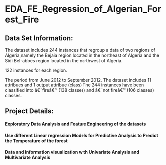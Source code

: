 # EDA_FE_Regression_of_Algerian_Forest_Fire

## Data Set Information:

The dataset includes 244 instances that regroup a data of two regions of Algeria,namely the Bejaia region located in the northeast of Algeria and the Sidi Bel-abbes region located in the northwest of Algeria.

122 instances for each region.

The period from June 2012 to September 2012.
The dataset includes 11 attribues and 1 output attribue (class)
The 244 instances have been classified into â€˜fireâ€™ (138 classes) and â€˜not fireâ€™ (106 classes) classes.


## Project Details:

#### Exploratory Data Analysis and Feature Engineering of the datasets
#### Use different Linear regression Models for Predictive Analysis to Predict the Temperature of the forest 
#### Data and information visualization with Univariate Analysis and  Multivariate Analysis

